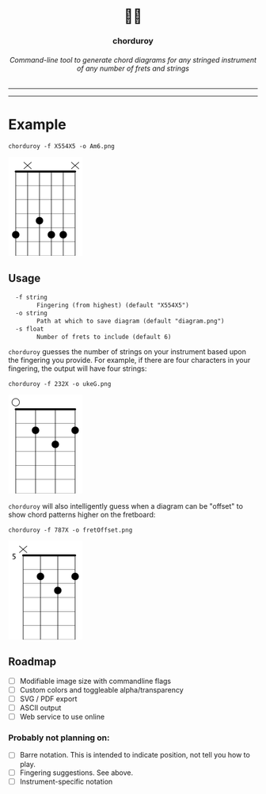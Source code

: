 <h1 align=center>🎸🎵</h1>
<h3 align=center>chorduroy</h3>
<h6 align=center>Command-line tool to generate chord diagrams for any stringed instrument of any number of frets and strings</h6>

---

---

# Example

```shell
chorduroy -f X554X5 -o Am6.png
```

<img src="docs/demo.png" width=150 />


## Usage

```
  -f string
    	Fingering (from highest) (default "X554X5")
  -o string
    	Path at which to save diagram (default "diagram.png")
  -s float
    	Number of frets to include (default 6)
```


`chorduroy` guesses the number of strings on your instrument based upon the fingering you provide. For example, if there are four characters in your fingering, the output will have four strings:

```shell
chorduroy -f 232X -o ukeG.png
```

<img src="docs/ukeG.png" width=150 />

`chorduroy` will also intelligently guess when a diagram can be "offset" to show chord patterns higher on the fretboard:

```
chorduroy -f 787X -o fretOffset.png
```

<img src="docs/fretOffset.png" width=150 />

## Roadmap

- [ ] Modifiable image size with commandline flags
- [ ] Custom colors and toggleable alpha/transparency
- [ ] SVG / PDF export
- [ ] ASCII output
- [ ] Web service to use online

### Probably not planning on:
- [ ] Barre notation. This is intended to indicate position, not tell you how to play.
- [ ] Fingering suggestions. See above.
- [ ] Instrument-specific notation
